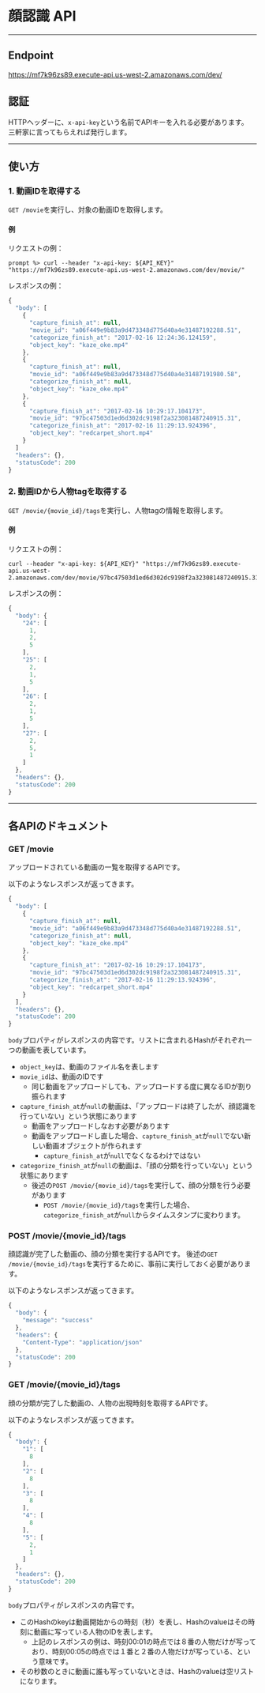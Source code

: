 # 顔認識 API
<hr />

## Endpoint

https://mf7k96zs89.execute-api.us-west-2.amazonaws.com/dev/

## 認証

HTTPヘッダーに、`x-api-key`という名前でAPIキーを入れる必要があります。
三軒家に言ってもらえれば発行します。

<hr />

## 使い方
### 1. 動画IDを取得する

`GET /movie`を実行し、対象の動画IDを取得します。

#### 例

リクエストの例：
```shell
prompt %> curl --header "x-api-key: ${API_KEY}" "https://mf7k96zs89.execute-api.us-west-2.amazonaws.com/dev/movie/"
```

レスポンスの例：
```javascript
{
  "body": [
    {
      "capture_finish_at": null,
      "movie_id": "a06f449e9b83a9d473348d775d40a4e31487192288.51",
      "categorize_finish_at": "2017-02-16 12:24:36.124159",
      "object_key": "kaze_oke.mp4"
    },
    {
      "capture_finish_at": null,
      "movie_id": "a06f449e9b83a9d473348d775d40a4e31487191980.58",
      "categorize_finish_at": null,
      "object_key": "kaze_oke.mp4"
    },
    {
      "capture_finish_at": "2017-02-16 10:29:17.104173",
      "movie_id": "97bc47503d1ed6d302dc9198f2a323081487240915.31",
      "categorize_finish_at": "2017-02-16 11:29:13.924396",
      "object_key": "redcarpet_short.mp4"
    }
  ]
  "headers": {},
  "statusCode": 200
}
```

### 2. 動画IDから人物tagを取得する

`GET /movie/{movie_id}/tags`を実行し、人物tagの情報を取得します。

#### 例

リクエストの例：
```shell
curl --header "x-api-key: ${API_KEY}" "https://mf7k96zs89.execute-api.us-west-2.amazonaws.com/dev/movie/97bc47503d1ed6d302dc9198f2a323081487240915.31/tags"
```

レスポンスの例：
```javascript
{
  "body": {
    "24": [
      1,
      2,
      5
    ],
    "25": [
      2,
      1,
      5
    ],
    "26": [
      2,
      1,
      5
    ],
    "27": [
      2,
      5,
      1
    ]
  },
  "headers": {},
  "statusCode": 200
}
```


<hr />

## 各APIのドキュメント

### GET /movie

アップロードされている動画の一覧を取得するAPIです。

以下のようなレスポンスが返ってきます。

```javascript
{
  "body": [
    {
      "capture_finish_at": null,
      "movie_id": "a06f449e9b83a9d473348d775d40a4e31487192288.51",
      "categorize_finish_at": null,
      "object_key": "kaze_oke.mp4"
    },
    {
      "capture_finish_at": "2017-02-16 10:29:17.104173",
      "movie_id": "97bc47503d1ed6d302dc9198f2a323081487240915.31",
      "categorize_finish_at": "2017-02-16 11:29:13.924396",
      "object_key": "redcarpet_short.mp4"
    }
  ],
  "headers": {},
  "statusCode": 200
}
```

`body`プロパティがレスポンスの内容です。リストに含まれるHashがそれぞれ一つの動画を表しています。

- `object_key`は、動画のファイル名を表します
- `movie_id`は、動画のIDです
    - 同じ動画をアップロードしても、アップロードする度に異なるIDが割り振られます
- `capture_finish_at`が`null`の動画は、「アップロードは終了したが、顔認識を行っていない」という状態にあります
    - 動画をアップロードしなおす必要があります
    - 動画をアップロードし直した場合、`capture_finish_at`が`null`でない新しい動画オブジェクトが作られます
        - `capture_finish_at`が`null`でなくなるわけではない
- `categorize_finish_at`が`null`の動画は、「顔の分類を行っていない」という状態にあります
    - 後述の`POST /movie/{movie_id}/tags`を実行して、顔の分類を行う必要があります
        - `POST /movie/{movie_id}/tags`を実行した場合、`categorize_finish_at`が`null`からタイムスタンプに変わります。

### POST /movie/{movie\_id}/tags

顔認識が完了した動画の、顔の分類を実行するAPIです。
後述の`GET /movie/{movie_id}/tags`を実行するために、事前に実行しておく必要があります。

以下のようなレスポンスが返ってきます。

```javascript
{
  "body": {
    "message": "success"
  },
  "headers": {
    "Content-Type": "application/json"
  },
  "statusCode": 200
}
```

### GET /movie/{movie\_id}/tags

顔の分類が完了した動画の、人物の出現時刻を取得するAPIです。

以下のようなレスポンスが返ってきます。

```javascript
{
  "body": {
    "1": [
      8
    ],
    "2": [
      8
    ],
    "3": [
      8
    ],
    "4": [
      8
    ],
    "5": [
      2,
      1
    ]
  },
  "headers": {},
  "statusCode": 200
}
```

`body`プロパティがレスポンスの内容です。

- このHashのkeyは動画開始からの時刻（秒）を表し、Hashのvalueはその時刻に動画に写っている人物のIDを表します。
    - 上記のレスポンスの例は、時刻00:01の時点では８番の人物だけが写っており、時刻00:05の時点では１番と２番の人物だけが写っている、という意味です。
- その秒数のときに動画に誰も写っていないときは、Hashのvalueは空リストになります。
